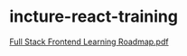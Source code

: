 # incture-react-training

[Full Stack Frontend Learning Roadmap.pdf](https://github.com/user-attachments/files/21987916/Full.Stack.Frontend.Learning.Roadmap.pdf)
